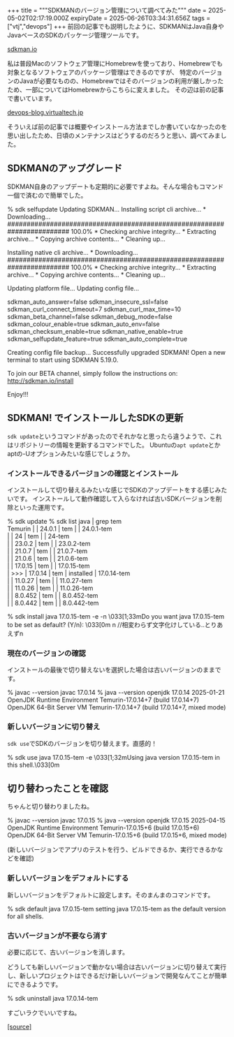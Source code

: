 +++
title = """SDKMANのバージョン管理について調べてみた"""
date = 2025-05-02T02:17:19.000Z
expiryDate = 2025-06-26T03:34:31.656Z
tags = ["vtj","devops"]
+++
前回の記事でも説明したように、SDKMANはJava自身やJavaベースのSDKのパッケージ管理ツールです。

[sdkman.io](https://sdkman.io/)

私は普段Macのソフトウェア管理にHomebrewを使っており、Homebrewでも対象となるソフトウェアのパッケージ管理はできるのですが、 特定のバージョンのJavaが必要なものの、Homebrewではそのバージョンの利用が厳しかったため、一部についてはHomebrewからこちらに変えました。 その辺は前の記事で書いています。

[devops-blog.virtualtech.jp](https://devops-blog.virtualtech.jp/entry/20250212/1739320607)

そういえば前の記事では概要やインストール方法までしか書いていなかったのを思い出したため、日頃のメンテナンスはどうするのだろうと思い、調べてみました。

SDKMANのアップグレード
--------------

SDKMAN自身のアップデートも定期的に必要ですよね。そんな場合もコマンド一個で済むので簡単でした。

% sdk selfupdate
Updating SDKMAN...
Installing script cli archive...
\* Downloading...
######################################################################## 100.0%
\* Checking archive integrity...
\* Extracting archive...
\* Copying archive contents...
\* Cleaning up...

Installing native cli archive...
\* Downloading...
######################################################################## 100.0%
\* Checking archive integrity...
\* Extracting archive...
\* Copying archive contents...
\* Cleaning up...

Updating platform file...
Updating config file...

sdkman\_auto\_answer=false
sdkman\_insecure\_ssl=false
sdkman\_curl\_connect\_timeout=7
sdkman\_curl\_max\_time=10
sdkman\_beta\_channel=false
sdkman\_debug\_mode=false
sdkman\_colour\_enable=true
sdkman\_auto\_env=false
sdkman\_checksum\_enable=true
sdkman\_native\_enable=true
sdkman\_selfupdate\_feature=true
sdkman\_auto\_complete=true

Creating config file backup...
Successfully upgraded SDKMAN!
Open a new terminal to start using SDKMAN 5.19.0.

To join our BETA channel, simply follow the instructions on:
   http://sdkman.io/install

Enjoy!!!

SDKMAN! でインストールしたSDKの更新
-----------------------

`sdk update`というコマンドがあったのでそれかなと思ったら違うようで、これはリポジトリーの情報を更新するコマンドでした。 Ubuntuの`apt update`とかaptの-Uオプションみたいな感じでしょうか。

### インストールできるバージョンの確認とインストール

インストールして切り替えるみたいな感じでSDKのアップデートをする感じみたいです。 インストールして動作確認して入らなければ古いSDKバージョンを削除といった運用です。

% sdk update
% sdk list java | grep tem   
 Temurin       |     | 24.0.1       | tem     |            | 24.0.1-tem          
               |     | 24           | tem     |            | 24-tem              
               |     | 23.0.2       | tem     |            | 23.0.2-tem          
               |     | 21.0.7       | tem     |            | 21.0.7-tem          
               |     | 21.0.6       | tem     |            | 21.0.6-tem          
               |     | 17.0.15      | tem     |            | 17.0.15-tem         
               | >>> | 17.0.14      | tem     | installed  | 17.0.14-tem         
               |     | 11.0.27      | tem     |            | 11.0.27-tem         
               |     | 11.0.26      | tem     |            | 11.0.26-tem         
               |     | 8.0.452      | tem     |            | 8.0.452-tem         
               |     | 8.0.442      | tem     |            | 8.0.442-tem

% sdk install java 17.0.15-tem
-e -n \\033\[1;33mDo you want java 17.0.15-tem to be set as default? (Y/n): \\033\[0m n  //相変わらず文字化けしている..とりあえずn

### 現在のバージョンの確認

インストールの最後で切り替えないを選択した場合は古いバージョンのままです。

% javac --version
javac 17.0.14
% java --version
openjdk 17.0.14 2025-01-21
OpenJDK Runtime Environment Temurin-17.0.14+7 (build 17.0.14+7)
OpenJDK 64-Bit Server VM Temurin-17.0.14+7 (build 17.0.14+7, mixed mode)

### 新しいバージョンに切り替え

`sdk use`でSDKのバージョンを切り替えます。直感的！

% sdk use java 17.0.15-tem
-e \\033\[1;32mUsing java version 17.0.15-tem in this shell.\\033\[0m

切り替わったことを確認
-----------

ちゃんと切り替わりましたね。

% javac --version
javac 17.0.15
% java --version
openjdk 17.0.15 2025-04-15
OpenJDK Runtime Environment Temurin-17.0.15+6 (build 17.0.15+6)
OpenJDK 64-Bit Server VM Temurin-17.0.15+6 (build 17.0.15+6, mixed mode)

(新しいバージョンでアプリのテストを行う、ビルドできるか、実行できるかなどを確認)

### 新しいバージョンをデフォルトにする

新しいバージョンをデフォルトに設定します。そのまんまのコマンドです。

% sdk default java 17.0.15-tem
setting java 17.0.15-tem as the default version for all shells.

### 古いバージョンが不要なら消す

必要に応じて、古いバージョンを消します。

どうしても新しいバージョンで動かない場合は古いバージョンに切り替えて実行し、新しいプロジェクトはできるだけ新しいバージョンで開発なんてことが簡単にできるようです。

% sdk uninstall java 17.0.14-tem

すごいラクでいいですね。

[[source]](https://devops-blog.virtualtech.jp/entry/20250502/1746152239)
